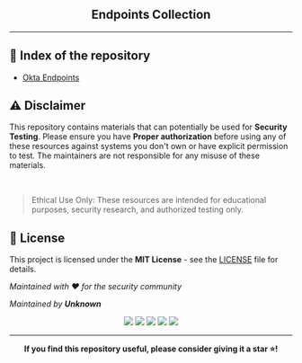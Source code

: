 <div align="center">

<h2>Endpoints Collection</h2><hr>

</div>

## 📑 Index of the repository

- [Okta Endpoints](https://)

<h2 id="disclaimer">

## ⚠️ Disclaimer

</h2>

This repository contains materials that can potentially be used for **Security Testing**. Please ensure you have **Proper authorization** before using any of these resources against systems you don't own or have explicit permission to test. The maintainers are not responsible for any misuse of these materials.

<br>

> Ethical Use Only: These resources are intended for educational purposes, security research, and authorized testing only.

<h2 id="license">

## 📜 License

</h2>

This project is licensed under the **MIT License** - see the <a href="https://github.com/unknown-bd/Wordlists/blob/main/LICENSE">LICENSE</a> file for details.

_Maintained with ❤️ for the security community_

_Maintained by **Unknown**_

<div align="center">

<img src="https://img.shields.io/github/license/unknown-bd/Wordlists">
<img src="https://img.shields.io/github/last-commit/unknown-bd/Wordlists">
<img src="https://img.shields.io/github/contributors/unknown-bd/Wordlists">
<img src="https://img.shields.io/github/repo-size/unknown-bd/Wordlists">
<img src="https://img.shields.io/github/languages/top/unknown-bd/Wordlists">

</div>

---

<div align="center">

**If you find this repository useful, please consider giving it a star ⭐!**

</div>
